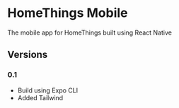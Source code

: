 # HomeThings Mobile

The mobile app for HomeThings built using React Native

## Versions

### 0.1

- Build using Expo CLI
- Added Tailwind

